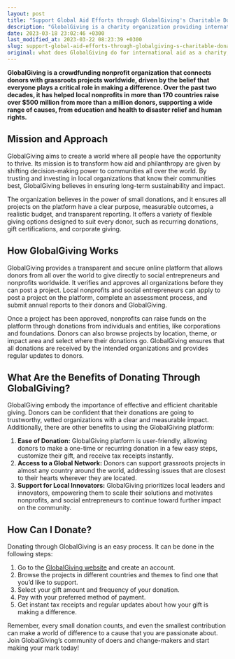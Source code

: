 ```yaml
---
layout: post
title: "Support Global Aid Efforts through GlobalGiving's Charitable Donations"
description: "GlobalGiving is a charity organization providing international aid by enabling donors to donate directly to grassroots projects. Discover how GlobalGiving works and how you can make a donation."
date: 2023-03-18 23:02:46 +0300
last_modified_at: 2023-03-22 08:23:39 +0300
slug: support-global-aid-efforts-through-globalgiving-s-charitable-donations
original: what does GlobalGiving do for international aid as a charity, how do they do it, how can i donate?
---
```

**GlobalGiving is a crowdfunding nonprofit organization that connects donors with grassroots projects worldwide, driven by the belief that everyone plays a critical role in making a difference. Over the past two decades, it has helped local nonprofits in more than 170 countries raise over $500 million from more than a million donors, supporting a wide range of causes, from education and health to disaster relief and human rights.**

## Mission and Approach

GlobalGiving aims to create a world where all people have the opportunity to thrive. Its mission is to transform how aid and philanthropy are given by shifting decision-making power to communities all over the world. By trusting and investing in local organizations that know their communities best, GlobalGiving believes in ensuring long-term sustainability and impact.

The organization believes in the power of small donations, and it ensures all projects on the platform have a clear purpose, measurable outcomes, a realistic budget, and transparent reporting. It offers a variety of flexible giving options designed to suit every donor, such as recurring donations, gift certifications, and corporate giving.

## How GlobalGiving Works

GlobalGiving provides a transparent and secure online platform that allows donors from all over the world to give directly to social entrepreneurs and nonprofits worldwide. It verifies and approves all organizations before they can post a project. Local nonprofits and social entrepreneurs can apply to post a project on the platform, complete an assessment process, and submit annual reports to their donors and GlobalGiving.

Once a project has been approved, nonprofits can raise funds on the platform through donations from individuals and entities, like corporations and foundations. Donors can also browse projects by location, theme, or impact area and select where their donations go. GlobalGiving ensures that all donations are received by the intended organizations and provides regular updates to donors.

## What Are the Benefits of Donating Through GlobalGiving?

GlobalGiving embody the importance of effective and efficient charitable giving. Donors can be confident that their donations are going to trustworthy, vetted organizations with a clear and measurable impact. Additionally, there are other benefits to using the GlobalGiving platform:

1. **Ease of Donation:** GlobalGiving platform is user-friendly, allowing donors to make a one-time or recurring donation in a few easy steps, customize their gift, and receive tax receipts instantly.
2. **Access to a Global Network:** Donors can support grassroots projects in almost any country around the world, addressing issues that are closest to their hearts wherever they are located.
3. **Support for Local Innovators:** GlobalGiving prioritizes local leaders and innovators, empowering them to scale their solutions and motivates nonprofits, and social entrepreneurs to continue toward further impact on the community.

## How Can I Donate?

Donating through GlobalGiving is an easy process. It can be done in the following steps:

1. Go to the [GlobalGiving website](https://www.globalgiving.org/) and create an account.
2. Browse the projects in different countries and themes to find one that you’d like to support.
3. Select your gift amount and frequency of your donation.
4. Pay with your preferred method of payment.
5. Get instant tax receipts and regular updates about how your gift is making a difference.

Remember, every small donation counts, and even the smallest contribution can make a world of difference to a cause that you are passionate about. Join GlobalGiving’s community of doers and change-makers and start making your mark today!